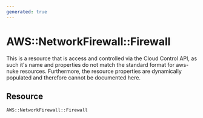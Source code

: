 ```yaml
---
generated: true
---
```


# AWS::NetworkFirewall::Firewall
This is a resource that is access and controlled via the Cloud Control API, as such it's name
and properties do not match the standard format for aws-nuke resources. Furthermore, the resource properties are
dynamically populated and therefore cannot be documented here.

## Resource

```text
AWS::NetworkFirewall::Firewall
```



